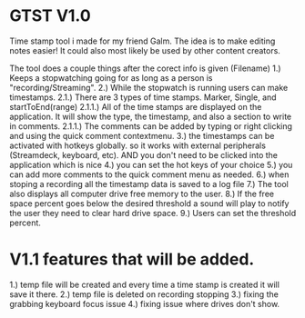 # GTST V1.0
Time stamp tool i made for my friend Galm. The idea is to make editing notes easier! 
It could also most likely be used by other content creators.

The tool does a couple things after the corect info is given (Filename)
1.) Keeps a stopwatching going for as long as a person is "recording/Streaming".
2.) While the stopwatch is running users can make timestamps.
  2.1.) There are 3 types of time stamps. Marker, Single, and startToEnd(range)
    2.1.1.) All of the time stamps are displayed on the application. It will show the type, the timestamp, and also a section to write in comments.
    2.1.1.) The comments can be added by typing or right clicking and using the quick comment contextmenu.
3.) the timestamps can be activated with hotkeys globally. so it works with external peripherals (Streamdeck, keyboard, etc). AND you don't need to be clicked into the application which is nice
4.) you can set the hot keys of your choice
5.) you can add more comments to the quick comment menu as needed.
6.) when stoping a recording all the timestamp data is saved to a log file
7.) The tool also displays all computer drive free memory to the user.
8.) If the free space percent goes below the desired threshold a sound will play to notify the user they need to clear hard drive space.
9.) Users can set the threshold percent.

 # V1.1 features that will be added.
 1.) temp file will be created and every time a time stamp is created it will save it there. 
 2.) temp file is deleted on recording stopping
 3.) fixing the grabbing keyboard focus issue
 4.) fixing issue where drives don't show.
